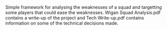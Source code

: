 Simple framework for analysing the weaknesses of a squad and targetting some players that could ease the weaknesses. Wigan Squad Analysis.pdf contains a write-up of the project and Tech Write-up.pdf contains information on some of the technical decisions made.

